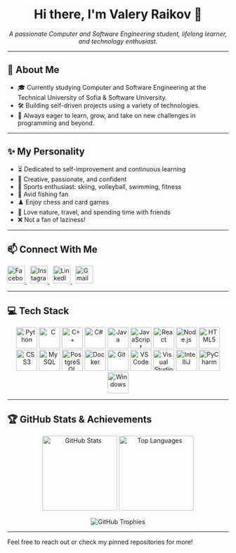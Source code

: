 <h1 align="center">Hi there, I'm Valery Raikov 👋</h1>

<p align="center">
  <em>A passionate Computer and Software Engineering student, lifelong learner, and technology enthusiast.</em>
</p>

---

## 💫 About Me

- 🎓 Currently studying Computer and Software Engineering at the Technical University of Sofia & Software University.
- 🛠️ Building self-driven projects using a variety of technologies.
- 🚀 Always eager to learn, grow, and take on new challenges in programming and beyond.

---

## ✨ My Personality

- ⏳ Dedicated to self-improvement and continuous learning
- 🔑 Creative, passionate, and confident
- 🏐 Sports enthusiast: skiing, volleyball, swimming, fitness
- 🎣 Avid fishing fan
- ♟️ Enjoy chess and card games
- 🌅 Love nature, travel, and spending time with friends
- ❌ Not a fan of laziness!

---

## 📫 Connect With Me

<p align="left">
  <a href="https://www.facebook.com/profile.php?id=100008440088832&locale=bg_BG" target="_blank">
    <img src="https://raw.githubusercontent.com/maurodesouza/profile-readme-generator/master/src/assets/icons/social/facebook/default.svg" style="height: 40px;" alt="Facebook" />
  </a>&nbsp
  <a href="https://www.instagram.com/val_raikov/" target="_blank">
    <img src="https://raw.githubusercontent.com/maurodesouza/profile-readme-generator/master/src/assets/icons/social/instagram/default.svg" style="height: 40px;" alt="Instagram" />
  </a>&nbsp
    <a href="https://www.linkedin.com/in/valery-raikov-6b5326253/" target="_blank">
    <img src="https://raw.githubusercontent.com/maurodesouza/profile-readme-generator/master/src/assets/icons/social/linkedin/default.svg" style="height: 40px;" alt="LinkedIn" />
  </a>&nbsp
  <a href="mailto:valeryraikov@gmail.com" target="_blank">
    <img src="https://raw.githubusercontent.com/maurodesouza/profile-readme-generator/master/src/assets/icons/social/gmail/default.svg" style="height: 40px;" alt="Gmail" />
  </a>
</p>

---

## 💻 Tech Stack

<div align="center">
  <img src="https://cdn.jsdelivr.net/gh/devicons/devicon/icons/python/python-original.svg" alt="Python" style="height: 48px;"/>
  <img src="https://cdn.jsdelivr.net/gh/devicons/devicon/icons/c/c-original.svg" alt="C" style="height: 48px;"/>
  <img src="https://cdn.jsdelivr.net/gh/devicons/devicon/icons/cplusplus/cplusplus-original.svg" alt="C++" style="height: 48px;"/>
  <img src="https://cdn.jsdelivr.net/gh/devicons/devicon/icons/csharp/csharp-original.svg" alt="C#" style="height: 48px;"/>
  <img src="https://cdn.jsdelivr.net/gh/devicons/devicon/icons/java/java-original.svg" alt="Java" style="height: 48px;"/>
  <img src="https://cdn.jsdelivr.net/gh/devicons/devicon/icons/javascript/javascript-original.svg" alt="JavaScript" style="height: 48px;"/>
  <img src="https://cdn.jsdelivr.net/gh/devicons/devicon/icons/react/react-original.svg" alt="React" style="height: 48px;"/>
  <img src="https://cdn.jsdelivr.net/gh/devicons/devicon/icons/nodejs/nodejs-plain-wordmark.svg" alt="Node.js" style="height: 48px;"/>
  <img src="https://cdn.jsdelivr.net/gh/devicons/devicon/icons/html5/html5-original.svg" alt="HTML5" style="height: 48px;"/>
  <img src="https://cdn.jsdelivr.net/gh/devicons/devicon/icons/css3/css3-original.svg" alt="CSS3" style="height: 48px;"/>
  <img src="https://cdn.jsdelivr.net/gh/devicons/devicon/icons/mysql/mysql-original.svg" alt="MySQL" style="height: 48px;"/>
  <img src="https://cdn.jsdelivr.net/gh/devicons/devicon/icons/postgresql/postgresql-original.svg" alt="PostgreSQL" style="height: 48px;"/>
  <img src="https://cdn.jsdelivr.net/gh/devicons/devicon/icons/docker/docker-original.svg" alt="Docker" style="height: 48px;"/>
  <img src="https://cdn.jsdelivr.net/gh/devicons/devicon/icons/git/git-original.svg" alt="Git" style="height: 48px;"/>
  <img src="https://cdn.jsdelivr.net/gh/devicons/devicon/icons/vscode/vscode-original.svg" alt="VSCode" style="height: 48px;"/>
  <img src="https://cdn.jsdelivr.net/gh/devicons/devicon/icons/visualstudio/visualstudio-plain.svg" alt="Visual Studio" style="height: 48px;"/>
  <img src="https://cdn.jsdelivr.net/gh/devicons/devicon/icons/intellij/intellij-original.svg" alt="IntelliJ" style="height: 48px;"/>
  <img src="https://cdn.jsdelivr.net/gh/devicons/devicon/icons/pycharm/pycharm-original.svg" alt="PyCharm" style="height: 48px;"/>
  <img src="https://cdn.jsdelivr.net/gh/devicons/devicon/icons/windows8/windows8-original.svg" alt="Windows" style="height: 48px;"/>
</div>

---

## 🏆 GitHub Stats & Achievements

<p align="center">
  <img src="https://github-readme-stats.vercel.app/api?username=ValeryRaikov&show_icons=true&theme=dracula&hide_border=false" height="170" alt="GitHub Stats" />
  <img src="https://github-readme-stats.vercel.app/api/top-langs?username=ValeryRaikov&layout=compact&langs_count=8&theme=dracula&hide_border=false" height="170" alt="Top Languages" />
</p>

<p align="center">
  <img src="https://github-profile-trophy.vercel.app/?username=ValeryRaikov&theme=onedark" alt="GitHub Trophies" />
</p>

---


Feel free to reach out or check my pinned repositories for more!
